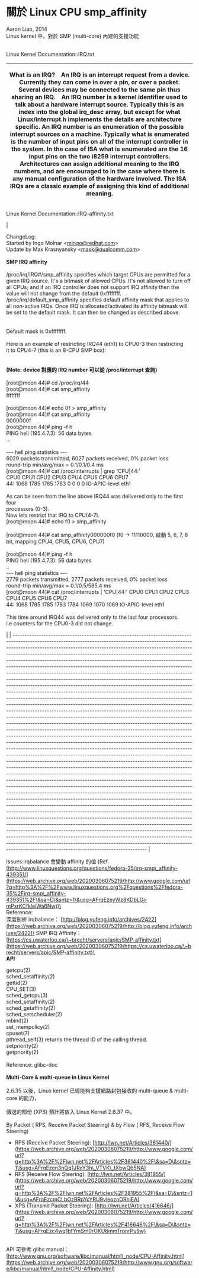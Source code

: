 # 關於 Linux CPU smp\_affinity

Aaron Liao, 2014\
Linux kernel 中，對於 SMP (multi-core) 內建的支援功能

&#x20; \
Linux Kernel Documentation::IRQ.txt

| <p><strong>What is an IRQ?</strong>　An IRQ is an interrupt request from a device. Currently they can come in over a pin, or over a packet. Several devices may be connected to the same pin thus sharing an IRQ.　An IRQ number is a kernel identifier used to talk about a hardware interrupt source.  Typically this is an index into the global irq_desc array, but except for what Linux/interrupt.h implements the details are architecture specific.  An IRQ number is an enumeration of the possible interrupt sources on a machine.  Typically what is enumerated is the number of input pins on all of the interrupt controller in the system.  In the case of ISA what is enumerated are the 16 input pins on the two i8259 interrupt controllers.<br>   Architectures can assign additional meaning to the IRQ numbers, and are encouraged to in the case  where there is any manual configuration of the hardware involved.  The ISA IRQs are a classic example of assigning this kind of additional meaning.</p> |
| ---------------------------------------------------------------------------------------------------------------------------------------------------------------------------------------------------------------------------------------------------------------------------------------------------------------------------------------------------------------------------------------------------------------------------------------------------------------------------------------------------------------------------------------------------------------------------------------------------------------------------------------------------------------------------------------------------------------------------------------------------------------------------------------------------------------------------------------------------------------------------------------------------------------------------------------------------------------------------------------------------------------------------- |

Linux Kernel Documentation::IRQ-affinity.txt

| <p> ChangeLog:<br>        Started by Ingo Molnar &#x3C;<a href="https://web.archive.org/web/20200306075219/mailto:mingo@redhat.com">mingo@redhat.com</a>><br>        Update by Max Krasnyansky &#x3C;<a href="https://web.archive.org/web/20200306075219/https://www.blogger.com/null">maxk@qualcomm.com></a><br><br><strong>SMP IRQ affinity</strong><br><br>/proc/irq/IRQ#/smp_affinity specifies which target CPUs are permitted for a given IRQ source. It's a bitmask of allowed CPUs. It's not allowed to turn off all CPUs, and if an IRQ controller does not support IRQ affinity then the value will not change from the default 0xffffffff.<br>/proc/irq/default_smp_affinity specifies default affinity mask that applies to all non-active IRQs. Once IRQ is allocated/activated its affinity bitmask will be set to the default mask. It can then be changed as described above. <br><br><br>Default mask is 0xffffffff.<br><br>Here is an example of restricting IRQ44 (eth1) to CPU0-3 then restricting<br>it to CPU4-7 (this is an 8-CPU SMP box):<br><br><br><strong>(Note: device 對應的 IRQ number 可以從 /proc/interrupt 查詢)</strong><br><br>[root@moon 44]# cd /proc/irq/44<br>[root@moon 44]# cat smp_affinity<br>ffffffff<br><br>[root@moon 44]# echo 0f > smp_affinity<br>[root@moon 44]# cat smp_affinity<br>0000000f<br>[root@moon 44]# ping -f h<br>PING hell (195.4.7.3): 56 data bytes<br> ...<br><br>--- hell ping statistics ---<br>6029 packets transmitted, 6027 packets received, 0% packet loss<br>round-trip min/avg/max = 0.1/0.1/0.4 ms<br>[root@moon 44]# cat /proc/interrupts | grep 'CPU\|44:'<br>           CPU0       CPU1       CPU2       CPU3      CPU4       CPU5        CPU6       CPU7<br> 44:       1068       1785       1785       1783         0          0           0         0    IO-APIC-level  eth1<br><br>As can be seen from the line above IRQ44 was delivered only to the first four<br>processors (0-3).<br>Now lets restrict that IRQ to CPU(4-7).<br>[root@moon 44]# echo f0 > smp_affinity<br><br>[root@moon 44]# cat smp_affinity000000f0  (f0 -> 11110000, 啟動 5, 6, 7, 8 bit, mapping CPU4, CPU5, CPU6, CPU7)<br><br>[root@moon 44]# ping -f h<br>PING hell (195.4.7.3): 56 data bytes<br> ..<br>--- hell ping statistics ---<br>2779 packets transmitted, 2777 packets received, 0% packet loss<br>round-trip min/avg/max = 0.1/0.5/585.4 ms<br>[root@moon 44]# cat /proc/interrupts |  'CPU\|44:'           CPU0       CPU1       CPU2       CPU3      CPU4       CPU5        CPU6       CPU7 <br>44:       1068       1785       1785       1783      1784       1069        1070       1069   IO-APIC-level  eth1<br><br>This time around IRQ44 was delivered only to the last four processors.<br>i.e counters for the CPU0-3 did not change.</p> |
| -------------------------------------------------------------------------------------------------------------------------------------------------------------------------------------------------------------------------------------------------------------------------------------------------------------------------------------------------------------------------------------------------------------------------------------------------------------------------------------------------------------------------------------------------------------------------------------------------------------------------------------------------------------------------------------------------------------------------------------------------------------------------------------------------------------------------------------------------------------------------------------------------------------------------------------------------------------------------------------------------------------------------------------------------------------------------------------------------------------------------------------------------------------------------------------------------------------------------------------------------------------------------------------------------------------------------------------------------------------------------------------------------------------------------------------------------------------------------------------------------------------------------------------------------------------------------------------------------------------------------------------------------------------------------------------------------------------------------------------------------------------------------------------------------------------------------------------------------------------------------------------------------------------------------------------------------------------------------------------------------------------------------------------------------------------------------------------------------------------------------------------------------------------------------------------------------------------------------------------------------------------------------------------------------------------------------------------------------------------------------------------------------------------------------------------------------------------------------------------------------------------------------------------------------------------------------------------------------------------------------------------------------------------------------------------------------------------------------------------------------------------------------------------------------------------------- |

Issues:irqbalance 會變動 affinity 的值 (Ref. [http://www.linuxquestions.org/questions/fedora-35/irq-smp\_affinity-439351/](https://web.archive.org/web/20200306075219/http://www.google.com/url?q=http%3A%2F%2Fwww.linuxquestions.org%2Fquestions%2Ffedora-35%2Firq-smp\_affinity-439351%2F\&sa=D\&sntz=1\&usg=AFrqEzeyWz8KDbLGj-mPxrKCfkleiWa6Nw))\
\
Reference: \
深度剖析 irqbalance： [http://blog.yufeng.info/archives/2422](https://web.archive.org/web/20200306075219/http://blog.yufeng.info/archives/2422)\
SMP IRQ Affinity：[https://cs.uwaterloo.ca/\~brecht/servers/apic/SMP-affinity.txt](https://web.archive.org/web/20200306075219/https://cs.uwaterloo.ca/\~brecht/servers/apic/SMP-affinity.txt)\
\
**API**

getcpu(2)\
sched\_setaffinity(2)\
gettid(2)\
CPU\_SET(3)\
sched\_getcpu(3)\
sched\_setaffinity(2)\
sched\_getaffinity(2)\
sched\_setscheduler(2)\
mbind(2)\
set\_mempolicy(2)\
cpuset(7)\
pthread\_self(3) returns the thread ID of the calling thread. \
setpriority(2)\
getpriority(2)\
\
Reference: glibc-doc\
\
**Multi-Core & multi-queue in Linux Kernel**\
\
2.6.35 以後，Linux kernel 已經能夠支援網路封包接收的 multi-queue & multi-core 的能力，\
\
傳送的部份 (XPS) 預計將放入 Linux Kernel 2.6.37 中。\
\
By Packet ( RPS, Receive Packet Steering) & by Flow ( RFS, Receive Flow Steering)

* RPS (Receive Packet Steering): [http://lwn.net/Articles/361440/](https://web.archive.org/web/20200306075219/http://www.google.com/url?q=http%3A%2F%2Flwn.net%2FArticles%2F361440%2F\&sa=D\&sntz=1\&usg=AFrqEzen3nQq1JReY3h\_VTVK\_tXbwQb5NA)
* RFS (Receive Flow Steering): [http://lwn.net/Articles/381955/](https://web.archive.org/web/20200306075219/http://www.google.com/url?q=http%3A%2F%2Flwn.net%2FArticles%2F381955%2F\&sa=D\&sntz=1\&usg=AFrqEzcmCLbOzBRpYcYRU9vleoznORhiEA)
* XPS (Transmit Packet Steering): [http://lwn.net/Articles/416646/](https://web.archive.org/web/20200306075219/http://www.google.com/url?q=http%3A%2F%2Flwn.net%2FArticles%2F416646%2F\&sa=D\&sntz=1\&usg=AFrqEzc4wq1bfYmSm0rOKU6mmTronrPu9w)

\
API 可參考 glibc manual：[http://www.gnu.org/software/libc/manual/html\_node/CPU-Affinity.html](https://web.archive.org/web/20200306075219/http://www.gnu.org/software/libc/manual/html\_node/CPU-Affinity.html)
